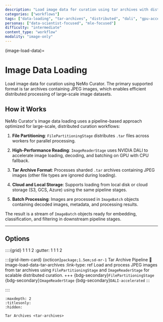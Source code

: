 ```yaml
---
description: "Load image data for curation using tar archives with distributed processing and GPU acceleration"
categories: ["workflows"]
tags: ["data-loading", "tar-archives", "distributed", "dali", "gpu-accelerated"]
personas: ["data-scientist-focused", "mle-focused"]
difficulty: "intermediate"
content_type: "workflow"
modality: "image-only"
---
```


(image-load-data)=
# Image Data Loading

Load image data for curation using NeMo Curator. The primary supported format is tar archives containing JPEG images, which enables efficient distributed processing of large-scale image datasets.

## How it Works

NeMo Curator's image data loading uses a pipeline-based approach optimized for large-scale, distributed curation workflows:

1. **File Partitioning**: `FilePartitioningStage` distributes `.tar` files across workers for parallel processing.

2. **High-Performance Reading**: `ImageReaderStage` uses NVIDIA DALI to accelerate image loading, decoding, and batching on GPU with CPU fallback.

3. **Tar Archive Format**: Processes sharded `.tar` archives containing JPEG images (other file types are ignored during loading).

4. **Cloud and Local Storage**: Supports loading from local disk or cloud storage (S3, GCS, Azure) using the same pipeline stages.

5. **Batch Processing**: Images are processed in `ImageBatch` objects containing decoded images, metadata, and processing results.

The result is a stream of `ImageBatch` objects ready for embedding, classification, and filtering in downstream pipeline stages.

---

## Options

::::{grid} 1 1 1 2
:gutter: 1 1 1 2

:::{grid-item-card} {octicon}`package;1.5em;sd-mr-1` Tar Archive Pipeline
:link: image-load-data-tar-archives
:link-type: ref
Load and process JPEG images from tar archives using `FilePartitioningStage` and `ImageReaderStage` for scalable distributed curation.
+++
{bdg-secondary}`FilePartitioningStage`
{bdg-secondary}`ImageReaderStage`
{bdg-secondary}`DALI-accelerated`
:::

::::

```{toctree}
:maxdepth: 2
:titlesonly:
:hidden:

Tar Archives <tar-archives>
```
